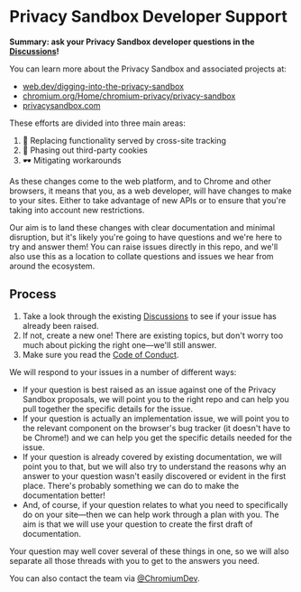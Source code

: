 # Privacy Sandbox Developer Support

**Summary: ask your Privacy Sandbox developer questions in the [Discussions](https://github.com/GoogleChromeLabs/privacy-sandbox-dev-support/discussions)!**

You can learn more about the Privacy Sandbox and associated projects at:

* [web.dev/digging-into-the-privacy-sandbox](https://web.dev/digging-into-the-privacy-sandbox/)
* [chromium.org/Home/chromium-privacy/privacy-sandbox](https://www.chromium.org/Home/chromium-privacy/privacy-sandbox)
* [privacysandbox.com](https://privacysandbox.com/)

These efforts are divided into three main areas:

1. 🧰 Replacing functionality served by cross-site tracking
2. 🍪 Phasing out third-party cookies
3. 🕶️ Mitigating workarounds

As these changes come to the web platform, and to Chrome and other browsers, it means
that you, as a web developer, will have changes to make to your sites. Either to
take advantage of new APIs or to ensure that you're taking into account
new restrictions.

Our aim is to land these changes with clear documentation and minimal disruption, but
it's likely you're going to have questions and we're here to try and answer
them! You can raise issues directly in this repo, and we'll also use this as a
location to collate questions and issues we hear from around the ecosystem.

## Process

1. Take a look through the existing [Discussions](https://github.com/GoogleChromeLabs/privacy-sandbox-dev-support/discussions)
   to see if your issue has already been raised.
2. If not, create a new one! There are existing topics, but don't worry too much
   about picking the right one—we'll still answer.
3. Make sure you read the [Code of Conduct](/code-of-conduct.md).

We will respond to your issues in a number of different ways:

* If your question is best raised as an issue against one of the Privacy Sandbox
  proposals, we will point you to the right repo and can help you pull together
  the specific details for the issue.
* If your question is actually an implementation issue, we will point you to the
  relevant component on the browser's bug tracker (it doesn't have to be Chrome!)
  and we can help you get the specific details needed for the issue.
* If your question is already covered by existing documentation, we will point
  you to that, but we will also try to understand the reasons why an answer to your 
  question wasn't easily discovered or evident in the first place. There's probably 
  something we can do to make the documentation better!
* And, of course, if your question relates to what you need to specifically do
  on your site—then we can help work through a plan with you. The aim is that
  we will use your question to create the first draft of documentation.

Your question may well cover several of these things in one, so we will also
separate all those threads with you to get to the answers you need.

You can also contact the team via
[@ChromiumDev](https://twitter.com/ChromiumDev).
